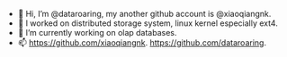 - 👋 Hi, I’m @dataroaring, my another github account is @xiaoqiangnk.
- 👀 I worked on distributed storage system, linux kernel especially ext4.
- 🌱 I’m currently working on olap databases.
- 📫 https://github.com/xiaoqiangnk. https://github.com/dataroaring.

<!---
dataroaring/dataroaring is a ✨ special ✨ repository because its `README.md` (this file) appears on your GitHub profile.
You can click the Preview link to take a look at your changes.
--->
